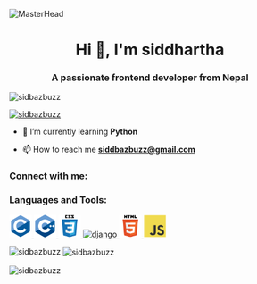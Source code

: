![MasterHead]()
<h1 align="center">Hi 👋, I'm siddhartha</h1>
<h3 align="center">A passionate frontend developer from Nepal</h3>

<p align="left"> <img src="https://komarev.com/ghpvc/?username=sidbazbuzz&label=Profile%20views&color=0e75b6&style=flat" alt="sidbazbuzz" /> </p>

<p align="left"> <a href="https://github.com/ryo-ma/github-profile-trophy"><img src="https://github-profile-trophy.vercel.app/?username=sidbazbuzz" alt="sidbazbuzz" /></a> </p>

- 🌱 I’m currently learning **Python**

- 📫 How to reach me **siddbazbuzz@gmail.com**

<h3 align="left">Connect with me:</h3>
<p align="left">
</p>

<h3 align="left">Languages and Tools:</h3>
<p align="left"> <a href="https://www.cprogramming.com/" target="_blank" rel="noreferrer"> <img src="https://raw.githubusercontent.com/devicons/devicon/master/icons/c/c-original.svg" alt="c" width="40" height="40"/> </a> <a href="https://www.w3schools.com/cpp/" target="_blank" rel="noreferrer"> <img src="https://raw.githubusercontent.com/devicons/devicon/master/icons/cplusplus/cplusplus-original.svg" alt="cplusplus" width="40" height="40"/> </a> <a href="https://www.w3schools.com/css/" target="_blank" rel="noreferrer"> <img src="https://raw.githubusercontent.com/devicons/devicon/master/icons/css3/css3-original-wordmark.svg" alt="css3" width="40" height="40"/> </a> <a href="https://www.djangoproject.com/" target="_blank" rel="noreferrer"> <img src="https://cdn.worldvectorlogo.com/logos/django.svg" alt="django" width="40" height="40"/> </a> <a href="https://www.w3.org/html/" target="_blank" rel="noreferrer"> <img src="https://raw.githubusercontent.com/devicons/devicon/master/icons/html5/html5-original-wordmark.svg" alt="html5" width="40" height="40"/> </a> <a href="https://developer.mozilla.org/en-US/docs/Web/JavaScript" target="_blank" rel="noreferrer"> <img src="https://raw.githubusercontent.com/devicons/devicon/master/icons/javascript/javascript-original.svg" alt="javascript" width="40" height="40"/> </a>  </p>

<p><img align="left" src="https://github-readme-stats.vercel.app/api/top-langs?username=sidbazbuzz&show_icons=true&locale=en&layout=compact" alt="sidbazbuzz" /></p>

<p>&nbsp;<img align="center" src="https://github-readme-stats.vercel.app/api?username=sidbazbuzz&show_icons=true&locale=en" alt="sidbazbuzz" /></p>

<p><img align="center" src="https://github-readme-streak-stats.herokuapp.com/?user=sidbazbuzz&" alt="sidbazbuzz" /></p>

